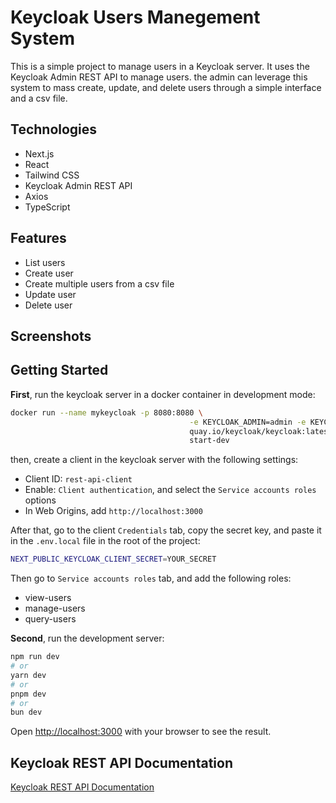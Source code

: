 # Keycloak Users Manegement System

This is a simple project to manage users in a Keycloak server. It uses the Keycloak Admin REST API to manage users. the admin can leverage this system to mass create, update, and delete users through a simple interface and a csv file.

## Technologies

- Next.js
- React
- Tailwind CSS
- Keycloak Admin REST API
- Axios
- TypeScript

## Features

- List users
- Create user
- Create multiple users from a csv file
- Update user
- Delete user

## Screenshots

## Getting Started

**First**, run the keycloak server in a docker container in development mode:

```bash
docker run --name mykeycloak -p 8080:8080 \
                                        -e KEYCLOAK_ADMIN=admin -e KEYCLOAK_ADMIN_PASSWORD=admin \
                                        quay.io/keycloak/keycloak:latest \
                                        start-dev
```

then, create a client in the keycloak server with the following settings:

- Client ID: `rest-api-client`
- Enable: `Client authentication`, and select the `Service accounts roles` options
- In Web Origins, add `http://localhost:3000`

After that, go to the client `Credentials` tab, copy the secret key, and paste it in the `.env.local` file in the root of the project:

```bash
NEXT_PUBLIC_KEYCLOAK_CLIENT_SECRET=YOUR_SECRET
```

Then go to `Service accounts roles` tab, and add the following roles:

- view-users
- manage-users
- query-users

**Second**, run the development server:

```bash
npm run dev
# or
yarn dev
# or
pnpm dev
# or
bun dev
```

Open [http://localhost:3000](http://localhost:3000) with your browser to see the result.

## Keycloak REST API Documentation

[Keycloak REST API Documentation](https://www.keycloak.org/docs-api/21.0.0/rest-api/index.html)
